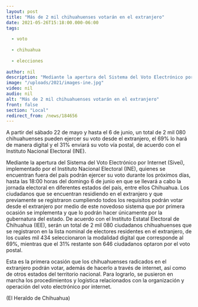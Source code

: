```yaml
---
layout: post
title: "Más de 2 mil chihuahuenses votarán en el extranjero"
date: 2021-05-26T15:18:00.000-06:00
tags:
  
  - voto
  
  - chihuahua
  
  - elecciones
  
author: nil
description: "Mediante la apertura del Sistema del Voto Electrónico por Internet (Sivei), implementado por el Instituto Nacional Electoral"
image: "/uploads/2021/images-ine.jpg"
video: nil
audio: nil
alt: "Más de 2 mil chihuahuenses votarán en el extranjero"
front: false
section: "Local"
redirect_from: /news/184656
---
```


A partir del sábado 22 de mayo y hasta el 6 de junio, un total de 2 mil 080 chihuahuenses pueden ejercer su voto desde el extranjero, el 69% lo hará de manera digital y el 31% enviará su voto vía postal, de acuerdo con el Instituto Nacional Electoral (INE).

Mediante la apertura del Sistema del Voto Electrónico por Internet (Sivei), implementado por el Instituto Nacional Electoral (INE), quienes se encuentran fuera del país podrán ejercer su voto durante los próximos días, hasta las 18:00 horas del domingo 6 de junio en que se llevará a cabo la jornada electoral en diferentes estados del país, entre ellos Chihuahua.
Los ciudadanos que se encuentran residiendo en el extranjero y que previamente se registraron cumpliendo todos los requisitos podrán votar desde el extranjero por medio de este novedoso sistema que por primera ocasión se implementa y que lo podrán hacer únicamente por la gubernatura del estado.
De acuerdo con el Instituto Estatal Electoral de Chihuahua (IEE), serán un total de 2 mil 080 ciudadanos chihuahuenses que se registraron en la lista nominal de electores residentes en el extranjero, de los cuales mil 434 seleccionaron la modalidad digital que corresponde al 69%, mientras que el 31% restante son 646 ciudadanos optaron por el voto postal.

Esta es la primera ocasión que los chihuahuenses radicados en el extranjero podrán votar, además de hacerlo a través de internet, así como de otros estados del territorio nacional. Para lograrlo, se pusieron en marcha los procedimientos y logística relacionados con la organización y operación del voto electrónico por internet.

(El Heraldo de Chihuahua)